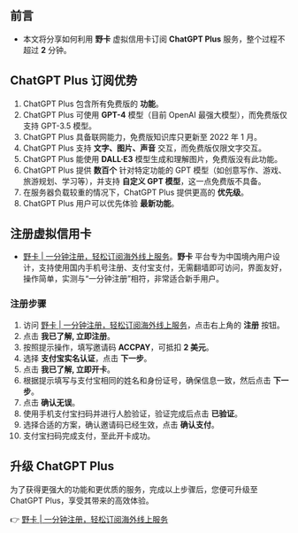 ## 前言

- 本文将分享如何利用 **野卡** 虚拟信用卡订阅 **ChatGPT Plus** 服务，整个过程不超过 **2** 分钟。

## ChatGPT Plus 订阅优势

1. ChatGPT Plus 包含所有免费版的 **功能**。
2. ChatGPT Plus 可使用 **GPT-4** 模型（目前 OpenAI 最强大模型），而免费版仅支持 GPT-3.5 模型。
3. ChatGPT Plus 具备联网能力，免费版知识库只更新至 2022 年 1 月。
4. ChatGPT Plus 支持 **文字、图片、声音** 交互，而免费版仅限文字交互。
5. ChatGPT Plus 能使用 **DALL·E3** 模型生成和理解图片，免费版没有此功能。
6. ChatGPT Plus 提供 **数百个** 针对特定功能的 GPT 模型（如创意写作、游戏、旅游规划、学习等），并支持 **自定义 GPT 模型**，这一点免费版不具备。
7. 在服务器负载较重的情况下，ChatGPT Plus 提供更高的 **优先级**。
8. ChatGPT Plus 用户可以优先体验 **最新功能**。

## 注册虚拟信用卡

- [野卡 | 一分钟注册，轻松订阅海外线上服务](https://bit.ly/bewildcard)。**野卡** 平台专为中国境內用户设计，支持使用国内手机号注册、支付宝支付，无需翻墙即可访问，界面友好，操作简单，实测与“一分钟注册”相符，非常适合新手用户。

### 注册步骤

1. 访问 [野卡 | 一分钟注册，轻松订阅海外线上服务](https://bit.ly/bewildcard)，点击右上角的 **注册** 按钮。
2. 点击 **我已了解, 立即注册**。
3. 按照提示操作，填写邀请码 **ACCPAY**，可抵扣 **2 美元**。
4. 选择 **支付宝实名认证**，点击 **下一步**。
5. 点击 **我已了解, 立即开卡**。
6. 根据提示填写与支付宝相同的姓名和身份证号，确保信息一致，然后点击 **下一步**。
7. 点击 **确认无误**。
8. 使用手机支付宝扫码并进行人脸验证，验证完成后点击 **已验证**。
9. 选择合适的方案，确认邀请码已经生效，点击 **确认支付**。
10. 支付宝扫码完成支付，至此开卡成功。

## 升级 ChatGPT Plus

为了获得更强大的功能和更优质的服务，完成以上步骤后，您便可升级至 ChatGPT Plus，享受其带来的高效体验。

👉 [野卡 | 一分钟注册，轻松订阅海外线上服务](https://bit.ly/bewildcard)